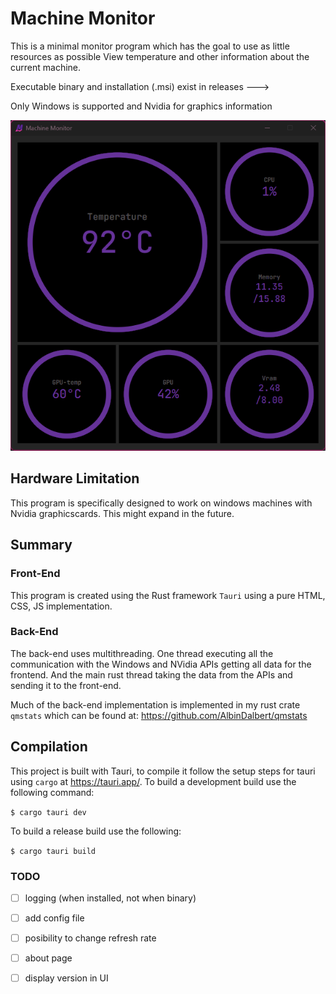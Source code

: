 # Machine Monitor
This is a minimal monitor program which has the goal to use as little resources as possible
View temperature and other information about the current machine.

Executable binary and installation (.msi) exist in releases --->

Only Windows is supported and Nvidia for graphics information

![image](app.gif)

## Hardware Limitation
This program is specifically designed to work on windows machines with Nvidia graphicscards.
This might expand in the future.

## Summary

### Front-End
This program is created using the Rust framework `Tauri` using a pure HTML, CSS, JS implementation.

### Back-End
The back-end uses multithreading. One thread executing all the communication with the Windows and NVidia APIs getting all data for the frontend. And the main rust thread taking the data from the APIs and sending it to the front-end.

Much of the back-end implementation is implemented in my rust crate `qmstats` which can be found at: https://github.com/AlbinDalbert/qmstats
## Compilation
This project is built with Tauri, to compile it follow the setup steps for tauri using `cargo` at https://tauri.app/.
To build a development build use the following command:

```$ cargo tauri dev```

To build a release build use the following:

```$ cargo tauri build```

### TODO
- [ ] logging (when installed, not when binary)
- [ ] add config file
- [ ] posibility to change refresh rate
- [ ] about page
- [ ] display version in UI


